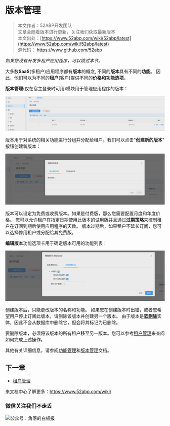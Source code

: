 # 版本管理

> 本文作者：52ABP开发团队 </br>
> 文章会随着版本进行更新，关注我们获取最新版本 </br>
> 本文出处：[https://www.52abp.com/wiki/52abp/latest](https://www.52abp.com/wiki/52abp/latest) </br>
> 源代码： https://www.github.com/52abp </br>






*如果您没有开发多租户应用程序，可以跳过本节。*

大多数**SaaS**(多租户)应用程序都有**版本**的概念, 不同的**版本**具有不同的**功能**。
因此，他们可以为不同的**租户**(客户)提供不同的**价格和功能选项**。 

**版本管理**(仅在宿主登录时可用)模块用于管理应用程序的版本：

![版本管理](images/Features-52ABP-NG-Edition-Management-1.png)

版本用于对系统的相关功能进行分组并分配给租户。我们可以点击"**创建新的版本**" 按钮创建新版本：

![创建新的版本](images/Features-52ABP-NG-Edition-Management-2.png)

版本可以设定为免费或收费版本。如果是付费版，那么您需要配置月度和年度价格。
您可以允许租户在指定日期使用此版本的试用版并且通过**过期策略**来控制租户在订阅到期后使用应用程序的天数。
版本过期后，如果租户不延长订阅，您可以选择停用租户或分配给其免费版。

**编辑版本**功能选项卡用于确定版本可用的功能列表：

![编辑版本](images/Features-52ABP-NG-Edition-Management-3.png)

创建版本后，只能更改版本的名称和功能。
如果您在创建版本时出错，或者您希望用户停止订阅此版本，请删除该版本并创建另一个版本。
由于版本是[**软删除**](https://segmentfault.com/a/1190000016058823?utm_source=tag-newest)实体，因此不会从数据库中删除它，但会将其标记为已删除。

要删除版本，必须将该版本的所有租户移至另一版本。您可以参考[租户管理](Features-52ABP-NG-Tenant-Management.md)来查阅如何完成上述操作。

其他有关详细信息，请参阅[功能管理](need-help.md)和[版本管理](need-help.md)文档。

## 下一章

 -  [租户管理](Features-52ABP-NG-Tenant-Management.md)


来文档中心了解更多：https://www.52abp.com/wiki/ 

### 微信关注我们不走丢

<img src="https://www.52abp.com/imgs/money-QR/jiaoluo_wechat_QR.jpg" class="img-fluid text-center " alt="公众号：角落的白板报" style="
    height: 80;
    width: 250px;"/>
